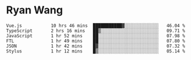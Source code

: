 # Ryan Wang

<!--START_SECTION:waka-->

```text
Vue.js           10 hrs 46 mins  ███████████▓░░░░░░░░░░░░░   46.04 %
TypeScript       2 hrs 16 mins   ██▒░░░░░░░░░░░░░░░░░░░░░░   09.71 %
JavaScript       1 hr 52 mins    ██░░░░░░░░░░░░░░░░░░░░░░░   07.98 %
FTL              1 hr 49 mins    ██░░░░░░░░░░░░░░░░░░░░░░░   07.80 %
JSON             1 hr 42 mins    █▓░░░░░░░░░░░░░░░░░░░░░░░   07.32 %
Stylus           1 hr 12 mins    █▒░░░░░░░░░░░░░░░░░░░░░░░   05.14 %
```

<!--END_SECTION:waka-->
